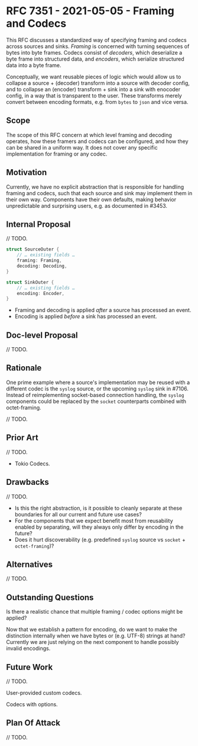 # RFC 7351 - 2021-05-05 - Framing and Codecs

This RFC discusses a standardized way of specifying framing and codecs across sources and sinks. _Framing_ is concerned with turning sequences of bytes into byte frames. Codecs consist of _decoders_, which deserialize a byte frame into structured data, and _encoders_, which serialize structured data into a byte frame.

Conceptually, we want reusable pieces of logic which would allow us to collapse a source + (decoder) transform into a source with decoder config, and to collapse an (encoder) transform + sink into a sink with enocoder config, in a way that is transparent to the user. These transforms merely convert between encoding formats, e.g. from `bytes` to `json` and vice versa.

## Scope

The scope of this RFC concern at which level framing and decoding operates, how these framers and codecs can be configured, and how they can be shared in a uniform way. It does not cover any specific implementation for framing or any codec.

## Motivation

Currently, we have no explicit abstraction that is responsible for handling framing and codecs, such that each source and sink may implement them in their own way. Components have their own defaults, making behavior unpredictable and surprising users, e.g. as documented in #3453.

## Internal Proposal

// TODO.

```rust
struct SourceOuter {
    // … existing fields …
    framing: Framing,
    decoding: Decoding,
}
```

```rust
struct SinkOuter {
    // … existing fields …
    encoding: Encoder,
}
```

- Framing and decoding is applied _after_ a source has processed an event.
- Encoding is applied _before_ a sink has processed an event.

<!--
- Describe your change as if you were presenting it to the Vector team.
- Use lists, examples, and code blocks for efficient reading.
- Be specific!
-->

## Doc-level Proposal

// TODO.

<!--
- Optional. Only do this if your change is public facing.
- Demonstrate how your change will look in the form of Vector's public docs.
-->

## Rationale

One prime example where a source's implementation may be reused with a different codec is the `syslog` source, or the upcoming `syslog` sink in #7106. Instead of reimplementing socket-based connection handling, the `syslog` components could be replaced by the `socket` counterparts combined with octet-framing.

// TODO.

<!--
- Why is this change worth it?
- What is the impact of not doing this?
- How does this position us for success in the future?
-->

## Prior Art

// TODO.

- Tokio Codecs.

<!--
- List prior art, the good and bad.
- Why can't we simply use or copy them?
-->

## Drawbacks

// TODO.

- Is this the right abstraction, is it possible to cleanly separate at these boundaries for all our current and future use cases?
- For the components that we expect benefit most from reusability enabled by separating, will they always only differ by encoding in the future?
- Does it hurt discoverability (e.g. predefined `syslog` source vs `socket` + `octet-framing`)?

<!--
- Why should we not do this?
- What kind on ongoing burden does this place on the team?
-->

## Alternatives

// TODO.

<!--
- What other approaches have been considered and why did you not choose them?
- How about not doing this at all?
-->

## Outstanding Questions

Is there a realistic chance that multiple framing / codec options might be applied?

Now that we establish a pattern for encoding, do we want to make the distinction internally when we have bytes or (e.g. UTF-8) strings at hand? Currently we are just relying on the next component to handle possibly invalid encodings.

<!--
- List any remaining questions that you have.
- These must be resolved before the RFC can be merged.
-->

## Future Work

// TODO.

User-provided custom codecs.

Codecs with options.

## Plan Of Attack

// TODO.

<!--
Incremental steps that execute this change. Generally this is in the form of:

- [ ] Submit a PR with spike-level code _roughly_ demonstrating the change.
- [ ] Incremental change #1
- [ ] Incremental change #2
- [ ] ...

Note: This can be filled out during the review process.
-->
